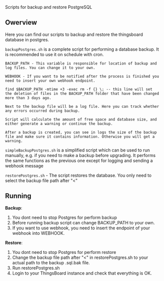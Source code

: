 Scripts for backup and restore PostgreSQL


## Owerview

Here you can find our scripts to backup and restore the thingsboard database in postgres. 

`backupPostgres.sh` is a complete script for performing a database backup. It is recommended to use it on schedule with cron. 

    BACKUP_PATH - This variable is responsible for location of backup and log files. You can change it to your own.

    WEBHOOK - If you want to be notified after the process is finished you need to insert your own webhook endpoint. 

    find $BACKUP_PATH -mtime +3 -exec rm -f {} \; -- this line will set the deletion of files in the BACKUP_PATH folder that have been changed more than 3 days ago. 

    Next to the backup file will be a log file. Here you can track whether any errors occurred during backup.

    Script will calculate the amount of free space and database size, and either generate a warning or continue the backup.

    After a backup is created, you can see in logs the size of the backup file and make sure it contains information. Otherwise you will get a warning.

`simpleBackupPostgres.sh` is a simplified script which can be used to run manually, e.g. if you need to make a backup before upgrading. It performs the same functions as the previous one except for logging and sending a webhook message 

`restorePostgres.sh` - The script restores the database. You only need to select the backup file path after "<"

## Running

 **Backup**:                                                
1. You dont need to stop Postgres for perform backup
2. Before running backup script can change BACKUP_PATH to your own.
3. If you want to use webhook, you need to insert the endpoint of your webhook into WEBHOOK.

 **Restore**:
1. You dont need to stop Postgres for perform restore
2. Change the backup file path after "<" in restorePostgres.sh to your actual path to the backup .sql.bak file.
3. Run restorePostgres.sh
4. Login to your ThingsBoard instance and check that everything is OK.